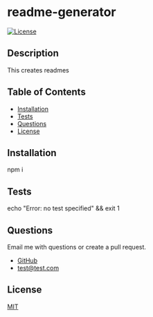 # readme-generator

[![License](https://img.shields.io/badge/License-MIT-yellow.svg)](https://opensource.org/licenses/MIT)

## Description

This creates readmes

## Table of Contents

- [Installation](#installation)
- [Tests](#tests)
- [Questions](#questions)
- [License](#license)

## Installation

npm i

## Tests

echo "Error: no test specified" && exit 1

## Questions

Email me with questions or create a pull request.

- [GitHub](https://github.com/gormanbrian)
- [test@test.com](mailto:test@test.com)

## License

[MIT](https://opensource.org/licenses/MIT)
